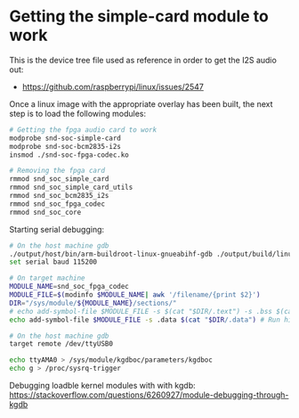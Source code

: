 # Getting the simple-card module to work
This is the device tree file used as reference in order to get the I2S audio out:
- https://github.com/raspberrypi/linux/issues/2547

Once a linux image with the appropriate overlay has been built, the next step is to load the 
following modules:
```bash
# Getting the fpga audio card to work
modprobe snd-soc-simple-card
modprobe snd-soc-bcm2835-i2s
insmod ./snd-soc-fpga-codec.ko

# Removing the fpga card
rmmod snd_soc_simple_card
rmmod snd_soc_simple_card_utils
rmmod snd_soc_bcm2835_i2s
rmmod snd_soc_fpga_codec
rmmod snd_soc_core
```

Starting serial debugging:
```bash
# On the host machine gdb
./output/host/bin/arm-buildroot-linux-gnueabihf-gdb ./output/build/linux-custom/vmlinux
set serial baud 115200

# On target machine
MODULE_NAME=snd_soc_fpga_codec
MODULE_FILE=$(modinfo $MODULE_NAME| awk '/filename/{print $2}')
DIR="/sys/module/${MODULE_NAME}/sections/"
# echo add-symbol-file $MODULE_FILE -s $(cat "$DIR/.text") -s .bss $(cat "$DIR/.bss") -s .data $(cat "$DIR/.data") # Run his on host
echo add-symbol-file $MODULE_FILE -s .data $(cat "$DIR/.data") # Run his on host

# On the host machine gdb
target remote /dev/ttyUSB0

echo ttyAMA0 > /sys/module/kgdboc/parameters/kgdboc
echo g > /proc/sysrq-trigger
```

Debugging loadble kernel modules with with kgdb:
https://stackoverflow.com/questions/6260927/module-debugging-through-kgdb

